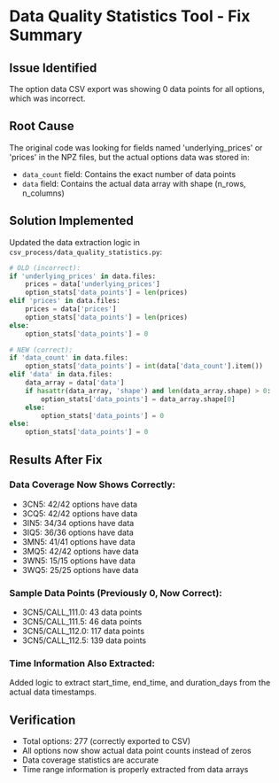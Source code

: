 # Data Quality Statistics Tool - Fix Summary

## Issue Identified
The option data CSV export was showing 0 data points for all options, which was incorrect.

## Root Cause
The original code was looking for fields named 'underlying_prices' or 'prices' in the NPZ files, but the actual options data was stored in:
- `data_count` field: Contains the exact number of data points
- `data` field: Contains the actual data array with shape (n_rows, n_columns)

## Solution Implemented
Updated the data extraction logic in `csv_process/data_quality_statistics.py`:

```python
# OLD (incorrect):
if 'underlying_prices' in data.files:
    prices = data['underlying_prices']
    option_stats['data_points'] = len(prices)
elif 'prices' in data.files:
    prices = data['prices']
    option_stats['data_points'] = len(prices)
else:
    option_stats['data_points'] = 0

# NEW (correct):
if 'data_count' in data.files:
    option_stats['data_points'] = int(data['data_count'].item())
elif 'data' in data.files:
    data_array = data['data']
    if hasattr(data_array, 'shape') and len(data_array.shape) > 0:
        option_stats['data_points'] = data_array.shape[0]
    else:
        option_stats['data_points'] = 0
else:
    option_stats['data_points'] = 0
```

## Results After Fix

### Data Coverage Now Shows Correctly:
- 3CN5: 42/42 options have data
- 3CQ5: 42/42 options have data  
- 3IN5: 34/34 options have data
- 3IQ5: 36/36 options have data
- 3MN5: 41/41 options have data
- 3MQ5: 42/42 options have data
- 3WN5: 15/15 options have data
- 3WQ5: 25/25 options have data

### Sample Data Points (Previously 0, Now Correct):
- 3CN5/CALL_111.0: 43 data points
- 3CN5/CALL_111.5: 46 data points
- 3CN5/CALL_112.0: 117 data points
- 3CN5/CALL_112.5: 139 data points

### Time Information Also Extracted:
Added logic to extract start_time, end_time, and duration_days from the actual data timestamps.

## Verification
- Total options: 277 (correctly exported to CSV)
- All options now show actual data point counts instead of zeros
- Data coverage statistics are accurate
- Time range information is properly extracted from data arrays